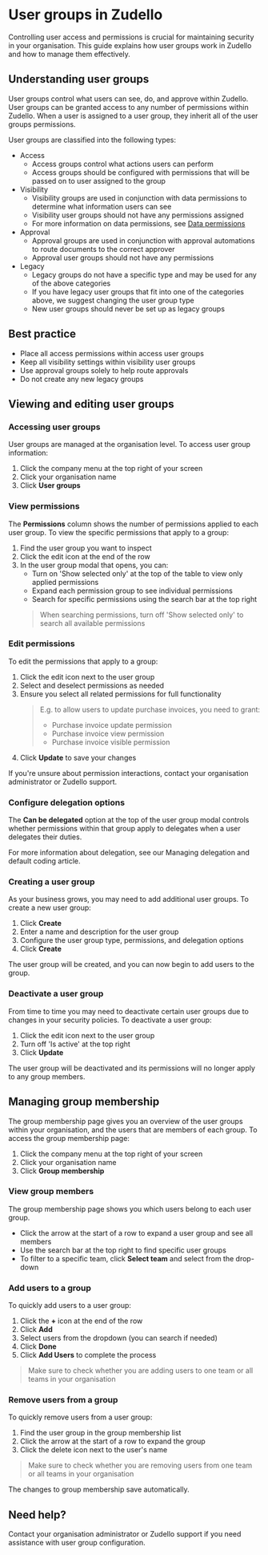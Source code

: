 # User groups in Zudello

Controlling user access and permissions is crucial for maintaining security in your organisation. This guide explains how user groups work in Zudello and how to manage them effectively.

## Understanding user groups

User groups control what users can see, do, and approve within Zudello. User groups can be granted access to any number of permissions within Zudello. When a user is assigned to a user group, they inherit all of the user groups permissions. 

User groups are classified into the following types:

- Access 
	- Access groups control what actions users can perform
	- Access groups should be configured with permissions that will be passed on to user assigned to the group
- Visibility 
	- Visibility groups are used in conjunction with data permissions to determine what information users can see
	- Visibility user groups should not have any permissions assigned
	- For more information on data permissions, see [Data permissions](data-permissions.md)
- Approval 
	- Approval groups are used in conjunction with approval automations to route documents to the correct approver
	- Approval user groups should not have any permissions
- Legacy
	- Legacy groups do not have a specific type and may be used for any of the above categories
	- If you have legacy user groups that fit into one of the categories above, we suggest changing the user group type
	- New user groups should never be set up as legacy groups


## Best practice

- Place all access permissions within access user groups
- Keep all visibility settings within visibility user groups
- Use approval groups solely to help route approvals 
- Do not create any new legacy groups

## Viewing and editing user groups

### Accessing user groups

User groups are managed at the organisation level. To access user group information:

1. Click the company menu at the top right of your screen
2. Click your organisation name
3. Click **User groups**

### View permissions

The **Permissions** column shows the number of permissions applied to each user group. To view the specific permissions that apply to a group: 

1. Find the user group you want to inspect
2. Click the edit icon at the end of the row
3. In the user group modal that opens, you can:
   - Turn on 'Show selected only' at the top of the table to view only applied permissions
   - Expand each permission group to see individual permissions
   - Search for specific permissions using the search bar at the top right
   > When searching permissions, turn off 'Show selected only' to search all available permissions

### Edit permissions

To edit the permissions that apply to a group: 

1. Click the edit icon next to the user group
2. Select and deselect permissions as needed
3. Ensure you select all related permissions for full functionality
   > E.g. to allow users to update purchase invoices, you need to grant:
   > - Purchase invoice update permission
   > - Purchase invoice view permission
   > - Purchase invoice visible permission
4. Click **Update** to save your changes

If you're unsure about permission interactions, contact your organisation administrator or Zudello support.

### Configure delegation options

The **Can be delegated** option at the top of the user group modal controls whether permissions within that group apply to delegates when a user delegates their duties.

For more information about delegation, see our Managing delegation and default coding article.

### Creating a user group

As your business grows, you may need to add additional user groups. To create a new user group:

1. Click **Create**
2. Enter a name and description for the user group
3. Configure the user group type, permissions, and delegation options
4. Click **Create**

The user group will be created, and you can now begin to add users to the group.

### Deactivate a user group

From time to time you may need to deactivate certain user groups due to changes in your security policies. To deactivate a user group:

1. Click the edit icon next to the user group
2. Turn off 'Is active' at the top right
3. Click **Update**

The user group will be deactivated and its permissions will no longer apply to any group members.

## Managing group membership

The group membership page gives you an overview of the user groups within your organisation, and the users that are members of each group. To access the group membership page:

1. Click the company menu at the top right of your screen
2. Click your organisation name
3. Click **Group membership**
### View group members

The group membership page shows you which users belong to each user group.

- Click the arrow at the start of a row to expand a user group and see all members
- Use the search bar at the top right to find specific user groups
- To filter to a specific team, click **Select team** and select from the drop-down

### Add users to a group

To quickly add users to a user group:

1. Click the **+** icon at the end of the row
2. Click **Add**
3. Select users from the dropdown (you can search if needed)
4. Click **Done**
5. Click **Add Users** to complete the process
> Make sure to check whether you are adding users to one team or all teams in your organisation

### Remove users from a group

To quickly remove users from a user group:

1. Find the user group in the group membership list
3. Click the arrow at the start of a row to expand the group
4. Click the delete icon next to the user's name
> Make sure to check whether you are removing users from one team or all teams in your organisation

The changes to group membership save automatically.

## Need help?

Contact your organisation administrator or Zudello support if you need assistance with user group configuration.